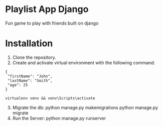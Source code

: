 # Playlist App Django
 Fun game to play with friends built on django


# Installation
 1. Clone the repository.
 2. Create and activate virtual environment with the following command:
 ```
{
  "firstName": "John",
  "lastName": "Smith",
  "age": 25
}
```
    virtualenv venv && venv\Scripts\activate
 3. Migrate the db:
    python manage.py makemigrations
    python manage.py migrate
 4. Run the Server:
    python manage.py runserver
